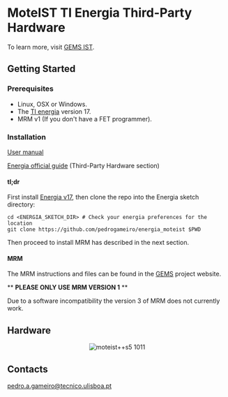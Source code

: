 # MoteIST TI Energia Third-Party Hardware

To learn more, visit [GEMS IST](http://leme.tagus.ist.utl.pt/gems/PmWiki/index.php/Projects/MoteIST).

## Getting Started

### Prerequisites

* Linux, OSX or Windows.
* The [TI energia](http://www.energia.nu/) version 17.
* MRM v1 (If you don't have a FET programmer).

### Installation

[User manual](https://github.com/pedrogameiro/energia_moteist/blob/docs/moteist-energia-manualv2.pdf)

[Energia official guide](http://energia.nu/Guide_Environment.html) (Third-Party Hardware section)

#### tl;dr

First install [Energia v17](http://energia.nu/), then clone the repo into the Energia sketch directory: 
```shell
cd <ENERGIA_SKETCH_DIR> # Check your energia preferences for the location
git clone https://github.com/pedrogameiro/energia_moteist $PWD
```
Then proceed to install MRM has described in the next section.

#### MRM

The MRM instructions and files can be found in the [GEMS](http://leme.tagus.ist.utl.pt/gems/PmWiki/index.php/Projects/MoteIST) project website.

** **PLEASE ONLY USE MRM VERSION 1** **

Due to a software incompatibility the version 3 of MRM does not currently work.

## Hardware

<p align="center">
  <img src="http://leme.tagus.ist.utl.pt/gems/PmWiki/index.php/Projects/MoteIST?action=download&upname=fotos5.jpg" alt="moteist++s5 1011" >
</p>

## Contacts
[pedro.a.gameiro@tecnico.ulisboa.pt](mailto:pedro.a.gameiro@tecnico.ulisboa.pt) 
